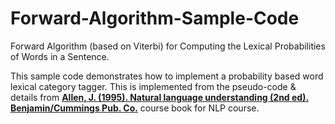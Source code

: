 # Forward-Algorithm-Sample-Code
Forward Algorithm (based on Viterbi) for Computing the Lexical Probabilities of Words in a Sentence.

This sample code demonstrates how to implement a probability based word lexical category tagger. This is implemented from the pseudo-code & details from [**Allen, J. (1995). Natural language understanding (2nd ed). Benjamin/Cummings Pub. Co.**](https://www.example.com) course book for NLP course.